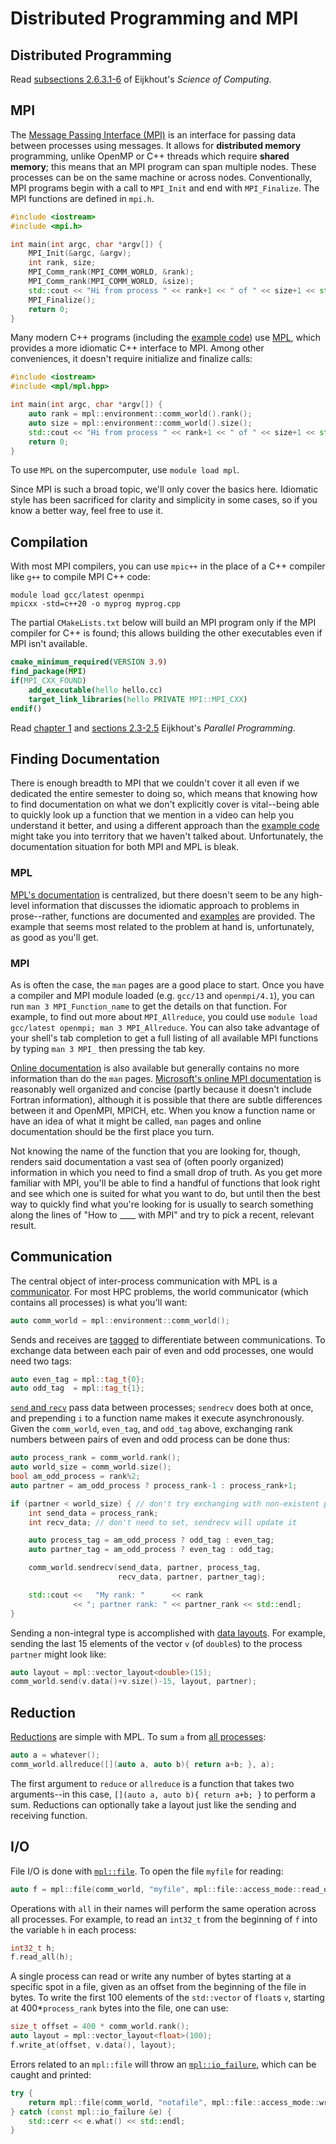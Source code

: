 ---
---

# Distributed Programming and MPI



## Distributed Programming

Read [subsections 2.6.3.1-6](EijkhoutHPCTutorialsVol1.pdf#subsection.2.6.3) of Eijkhout's *Science of Computing*.



## MPI

The [Message Passing Interface (MPI)](https://en.wikipedia.org/wiki/Message_Passing_Interface) is an interface for passing data between processes using messages. It allows for **distributed memory** programming, unlike OpenMP or C++ threads which require **shared memory**; this means that an MPI program can span multiple nodes. These processes can be on the same machine or across nodes. Conventionally, MPI programs begin with a call to `MPI_Init` and end with `MPI_Finalize`. The MPI functions are defined in `mpi.h`.

```c++
#include <iostream>
#include <mpi.h>

int main(int argc, char *argv[]) {
    MPI_Init(&argc, &argv);
    int rank, size;
    MPI_Comm_rank(MPI_COMM_WORLD, &rank);
    MPI_Comm_rank(MPI_COMM_WORLD, &size);
    std::cout << "Hi from process " << rank+1 << " of " << size+1 << std::endl;
    MPI_Finalize();
    return 0;
}
```

Many modern C++ programs (including the [example code](https://github.com/BYUHPC/sci-comp-course-example-cxx/blob/main/src/MountainRangeMPI.hpp)) use [MPL](https://github.com/rabauke/mpl), which provides a more idiomatic C++ interface to MPI. Among other conveniences, it doesn't require initialize and finalize calls:

```c++
#include <iostream>
#include <mpl/mpl.hpp>

int main(int argc, char *argv[]) {
    auto rank = mpl::environment::comm_world().rank();
    auto size = mpl::environment::comm_world().size();
    std::cout << "Hi from process " << rank+1 << " of " << size+1 << std::endl;
    return 0;
}
```

To use `MPL` on the supercomputer, use `module load mpl`.

Since MPI is such a broad topic, we'll only cover the basics here. Idiomatic style has been sacrificed for clarity and simplicity in some cases, so if you know a better way, feel free to use it.

## Compilation

With most MPI compilers, you can use `mpic++` in the place of a C++ compiler like `g++` to compile MPI C++ code:

```shell
module load gcc/latest openmpi
mpicxx -std=c++20 -o myprog myprog.cpp
```

The partial `CMakeLists.txt` below will build an MPI program only if the MPI compiler for C++ is found; this allows building the other executables even if MPI isn't available. 

```cmake
cmake_minimum_required(VERSION 3.9)
find_package(MPI)
if(MPI_CXX_FOUND)
    add_executable(hello hello.cc)
    target_link_libraries(hello PRIVATE MPI::MPI_CXX)
endif()
```

Read [chapter 1](EijkhoutHPCTutorialsVol2.pdf#chapter.1) and [sections 2.3-2.5](EijkhoutHPCTutorialsVol2.pdf#section.2.3) Eijkhout's *Parallel Programming*.

## Finding Documentation

There is enough breadth to MPI that we couldn't cover it all even if we dedicated the entire semester to doing so, which means that knowing how to find documentation on what we don't explicitly cover is vital--being able to quickly look up a function that we mention in a video can help you understand it better, and using a different approach than the [example code](https://github.com/BYUHPC/sci-comp-course-example-cxx/blob/main/src/MountainRangeMPI.hpp) might take you into territory that we haven't talked about. Unfortunately, the documentation situation for both MPI and MPL is bleak.

### MPL

[MPL's documentation](https://rabauke.github.io/mpl/html/index.html) is centralized, but there doesn't seem to be any high-level information that discusses the idiomatic approach to problems in prose--rather, functions are documented and [examples](https://rabauke.github.io/mpl/html/examples/index.html) are provided. The example that seems most related to the problem at hand is, unfortunately, as good as you'll get.

### MPI

As is often the case, the `man` pages are a good place to start. Once you have a compiler and MPI module loaded (e.g. `gcc/13` and `openmpi/4.1`), you can run `man 3 MPI_Function_name` to get the details on that function. For example, to find out more about `MPI_Allreduce`, you could use `module load gcc/latest openmpi; man 3 MPI_Allreduce`. You can also take advantage of your shell's tab completion to get a full listing of all available MPI functions by typing `man 3 MPI_` then pressing the tab key.

[Online documentation](https://www.open-mpi.org/doc/current/) is also available but generally contains no more information than do the `man` pages. [Microsoft's online MPI documentation](https://docs.microsoft.com/en-us/message-passing-interface/mpi-reference) is reasonably well organized and concise (partly because it doesn't include Fortran information), although it is possible that there are subtle differences between it and OpenMPI, MPICH, etc. When you know a function name or have an idea of what it might be called, `man` pages and online documentation should be the first place you turn.

Not knowing the name of the function that you are looking for, though, renders said documentation a vast sea of (often poorly organized) information in which you need to find a small drop of truth. As you get more familiar with MPI, you'll be able to find a handful of functions that look right and see which one is suited for what you want to do, but until then the best way to quickly find what you're looking for is usually to search something along the lines of "How to ____ with MPI" and try to pick a recent, relevant result.

## Communication

The central object of inter-process communication with MPL is a [communicator](https://rabauke.github.io/mpl/html/communicator.html). For most HPC problems, the world communicator (which contains all processes) is what you'll want:

```c++
auto comm_world = mpl::environment::comm_world();
```

Sends and receives are [tagged](https://rabauke.github.io/mpl/html/tags.html) to differentiate between communications. To exchange data between each pair of even and odd processes, one would need two tags:

```c++
auto even_tag = mpl::tag_t{0};
auto odd_tag  = mpl::tag_t{1};
```

[`send` and `recv`](https://rabauke.github.io/mpl/html/communicator.html) pass data between processes; `sendrecv` does both at once, and prepending `i` to a function name makes it execute asynchronously. Given the `comm_world`, `even_tag`, and `odd_tag` above, exchanging rank numbers between pairs of even and odd process can be done thus:

```c++
auto process_rank = comm_world.rank();
auto world_size = comm_world.size();
bool am_odd_process = rank%2;
auto partner = am_odd_process ? process_rank-1 : process_rank+1;

if (partner < world_size) { // don't try exchanging with non-existent process
    int send_data = process_rank;
    int recv_data; // don't need to set, sendrecv will update it

    auto process_tag = am_odd_process ? odd_tag : even_tag;
    auto partner_tag = am_odd_process ? even_tag : odd_tag;

    comm_world.sendrecv(send_data, partner, process_tag,
                        recv_data, partner, partner_tag);

    std::cout <<   "My rank: "      << rank
              << "; partner rank: " << partner_rank << std::endl;
}
```

Sending a non-integral type is accomplished with [data layouts](https://rabauke.github.io/mpl/html/layouts.html). For example, sending the last 15 elements of the vector `v` (of `double`s) to the process `partner` might look like:

```c++
auto layout = mpl::vector_layout<double>(15);
comm_world.send(v.data()+v.size()-15, layout, partner);
```

## Reduction

[Reductions](https://rabauke.github.io/mpl/html/reduction_operations.html) are simple with MPL. To sum `a` from [all processes](https://rabauke.github.io/mpl/html/communicator.html#_CPPv4I00ENK3mpl12communicator9allreduceEv1FR1T):

```c++
auto a = whatever();
comm_world.allreduce([](auto a, auto b){ return a+b; }, a);
```

The first argument to `reduce` or `allreduce` is a function that takes two arguments--in this case, `[](auto a, auto b){ return a+b; }` to perform a sum. Reductions can optionally take a layout just like the sending and receiving function.

## I/O

File I/O is done with [`mpl::file`](https://rabauke.github.io/mpl/html/file.html). To open the file `myfile` for reading:

```c++
auto f = mpl::file(comm_world, "myfile", mpl::file::access_mode::read_only);
```

Operations with `all` in their names will perform the same operation across all processes. For example, to read an `int32_t` from the beginning of `f` into the variable `h` in each process:

```c++
int32_t h;
f.read_all(h);
```

A single process can read or write any number of bytes starting at a specific spot in a file, given as an offset from the beginning of the file in bytes. To write the first 100 elements of the `std::vector` of `float`s `v`, starting at 400*`process_rank` bytes into the file, one can use:

```c++
size_t offset = 400 * comm_world.rank();
auto layout = mpl::vector_layout<float>(100);
f.write_at(offset, v.data(), layout);
```

Errors related to an `mpl::file` will throw an [`mpl::io_failure`](https://rabauke.github.io/mpl/html/file.html#error-handling), which can be caught and printed:

```c++
try {
    return mpl::file(comm_world, "notafile", mpl::file::access_mode::write_only);
} catch (const mpl::io_failure &e) {
    std::cerr << e.what() << std::endl;
}
```